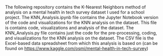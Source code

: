 The following repository contains the K-Nearest Neighbors method of analysis on a mental health in tech survey dataset I used for a school project. 
The KNN_Analysis.ipynb file contains the Jupyter Notebook version of the code and visualizations for the KNN analysis on the dataset. This file is contains code, visualizations and analysis of the dataset.
The KNN_Analysis.py file contains just the code for the pre-processing, coding, and visualizations for the KNN analysis on the dataset.
The CSV file is the Excel-based data spreadsheet from which this analysis is based on (can be found on https://www.kaggle.com/osmi/mental-health-in-tech-survey)

